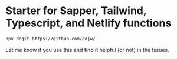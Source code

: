 # Starter for Sapper, Tailwind, Typescript, and Netlify functions

```bash
npx degit https://github.com/edjw/
```

Let me know if you use this and find it helpful (or not) in the Issues.